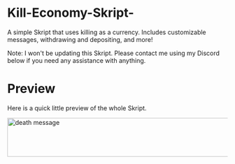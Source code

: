 # Kill-Economy-Skript-
A simple Skript that uses killing as a currency. Includes customizable messages, withdrawing and depositing, and more!

Note: I won't be updating this Skript. Please contact me using my Discord below if you need any assistance with anything.

# Preview
Here is a quick little preview of the whole Skript.

<img width="835" height="89" alt="death message" src="https://github.com/user-attachments/assets/1dec346b-8974-4a87-b35b-a87022858e2f" />
